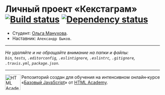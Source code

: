 # Личный проект «Кекстаграм» [![Build status][travis-image]][travis-url] [![Dependency status][dependency-image]][dependency-url]

* Студент: [Ольга Манухова](https://up.htmlacademy.ru/javascript/7/user/217042).
* Наставник: `Александр Быков`.

---

_Не удаляйте и не обращайте внимание на папки и файлы:_<br>
_`bin`, `tests`, `.editorconfig`, `.eslintignore`, `.eslintrc`, `.gitignore`, `.travis.yml`, `package.json`._

---

<a href="https://htmlacademy.ru/intensive/javascript"><img align="left" width="50" height="50" title="HTML Academy" src="https://up.htmlacademy.ru/static/img/intensive/javascript/logo-for-github.svg"></a>

Репозиторий создан для обучения на интенсивном онлайн‑курсе «[Базовый JavaScript](https://htmlacademy.ru/intensive/javascript)» от [HTML Academy](https://htmlacademy.ru).

[travis-image]: https://travis-ci.org/htmlacademy-javascript/217042-kekstagram.svg?branch=master
[travis-url]: https://travis-ci.org/htmlacademy-javascript/217042-kekstagram
[dependency-image]: https://david-dm.org/htmlacademy-javascript/217042-kekstagram.svg?style=flat-square
[dependency-url]: https://david-dm.org/htmlacademy-javascript/217042-kekstagram
